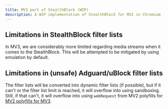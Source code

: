 ```yaml
---
title: MV3 port of StealthBlock (WIP) 
description: A WIP implementation of StealthBlock for MV2 in Chromium
---
```


## Limitations in StealthBlock filter lists

In MV3, we are considerably more limited regarding media streams when it comes to the StealthBlock. This will be attempted to be mitigated by using emulation by default.

## Limitations in (unsafe) Adguard/uBlock filter lists

The filter lists will be converted into dynamic filter lists (if possible), but if it can't or the filter list limit is reached, it will overflow into using sandboxing. Still, if that can't, it will overflow into using `webRequest` from MV2 polyfills for [MV2 polyfills for MV3](https://github.com/Browser-Ports/MV2-Polyfills-for-MV3).
